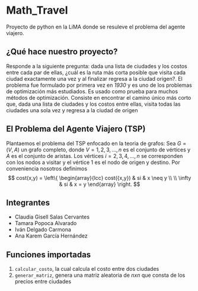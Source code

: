 # Math_Travel
Proyecto de python en la LiMA donde se resuleve el problema del agente viajero.

##
## ¿Qué hace nuestro proyecto?
Responde a la siguiente pregunta: dada una lista de ciudades y los costos entre cada par de ellas, ¿cuál es la ruta más corta posible que visita cada ciudad exactamente una vez y al finalizar regresa a la ciudad origen?. El problema fue formulado por primera vez en *1930* y es uno de los problemas de optimización más estudiados. Es usado como prueba para muchos métodos de optimización. Consiste en encontrar el camino único más corto que, dada una lista de ciudades y los costos entre ellas, visita todas las ciudades una sola vez y regresa a la ciudad de origen
##
## El Problema del Agente Viajero (TSP)
Plantaemos el problema del TSP enfocado en la teoria de grafos:
Sea $G = (V, A)$ un grafo completo, donde $V = {1, 2, 3, ..., n}$ es el conjunto de vértices y $A$ es el conjunto de aristas. Los vértices $i = {2, 3, 4, ..., n}$ se corresponden con los nodos a visitar y el vértice 1 es el nodo de origen y destino.
Por conveniencia nosotros definimos
$$ cost(x,y) = \left\{ \begin{array}{lcc} cost({x,y}) & si & x \neq y \\ \\ \infty & si &  x = y  \end{array} \right. $$

##
## Integrantes 
- Claudia Gisell Salas Cervantes 
- Tamara Popoca Alvarado
- Iván Delgado Carmona
- Ana Karem García Hernández

## Funciones importadas
1. `calcular_costo`, la cual calcula el costo entre dos ciudades
2. `generar_matriz`, genera una matriz aleatoria de $nxn$ que consta de los precios entre ciudades
